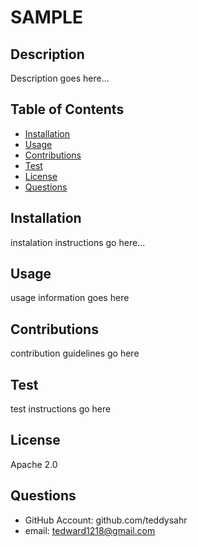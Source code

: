 # SAMPLE

## Description

Description goes here...

## Table of Contents

- [Installation](#installation)
- [Usage](#usage)
- [Contributions](#contributions)
- [Test](#test)
- [License](#license)
- [Questions](#questions)

## Installation

instalation instructions go here...

## Usage

usage information goes here

## Contributions

contribution guidelines go here

## Test

test instructions go here

## License

Apache 2.0

## Questions

- GitHub Account: github.com/teddysahr
- email: tedward1218@gmail.com
